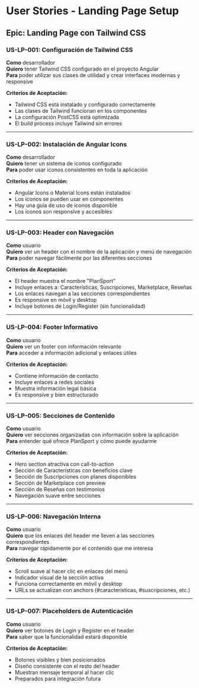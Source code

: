 # User Stories - Landing Page Setup

## Epic: Landing Page con Tailwind CSS

### US-LP-001: Configuración de Tailwind CSS
**Como** desarrollador  
**Quiero** tener Tailwind CSS configurado en el proyecto Angular  
**Para** poder utilizar sus clases de utilidad y crear interfaces modernas y responsive  

**Criterios de Aceptación:**
- Tailwind CSS está instalado y configurado correctamente
- Las clases de Tailwind funcionan en los componentes
- La configuración PostCSS está optimizada
- El build process incluye Tailwind sin errores

---

### US-LP-002: Instalación de Angular Icons
**Como** desarrollador  
**Quiero** tener un sistema de iconos configurado  
**Para** poder usar iconos consistentes en toda la aplicación  

**Criterios de Aceptación:**
- Angular Icons o Material Icons están instalados
- Los iconos se pueden usar en componentes
- Hay una guía de uso de iconos disponible
- Los iconos son responsive y accesibles

---

### US-LP-003: Header con Navegación
**Como** usuario  
**Quiero** ver un header con el nombre de la aplicación y menú de navegación  
**Para** poder navegar fácilmente por las diferentes secciones  

**Criterios de Aceptación:**
- El header muestra el nombre "PlanSport"
- Incluye enlaces a: Características, Suscripciones, Marketplace, Reseñas
- Los enlaces navegan a las secciones correspondientes
- Es responsive en móvil y desktop
- Incluye botones de Login/Register (sin funcionalidad)

---

### US-LP-004: Footer Informativo
**Como** usuario  
**Quiero** ver un footer con información relevante  
**Para** acceder a información adicional y enlaces útiles  

**Criterios de Aceptación:**
- Contiene información de contacto
- Incluye enlaces a redes sociales
- Muestra información legal básica
- Es responsive y bien estructurado

---

### US-LP-005: Secciones de Contenido
**Como** usuario  
**Quiero** ver secciones organizadas con información sobre la aplicación  
**Para** entender qué ofrece PlanSport y cómo puede ayudarme  

**Criterios de Aceptación:**
- Hero section atractiva con call-to-action
- Sección de Características con beneficios clave
- Sección de Suscripciones con planes disponibles
- Sección de Marketplace con preview
- Sección de Reseñas con testimonios
- Navegación suave entre secciones

---

### US-LP-006: Navegación Interna
**Como** usuario  
**Quiero** que los enlaces del header me lleven a las secciones correspondientes  
**Para** navegar rápidamente por el contenido que me interesa  

**Criterios de Aceptación:**
- Scroll suave al hacer clic en enlaces del menú
- Indicador visual de la sección activa
- Funciona correctamente en móvil y desktop
- URLs se actualizan con anchors (#caracteristicas, #suscripciones, etc.)

---

### US-LP-007: Placeholders de Autenticación
**Como** usuario  
**Quiero** ver botones de Login y Register en el header  
**Para** saber que la funcionalidad estará disponible  

**Criterios de Aceptación:**
- Botones visibles y bien posicionados
- Diseño consistente con el resto del header
- Muestran mensaje temporal al hacer clic
- Preparados para integración futura
